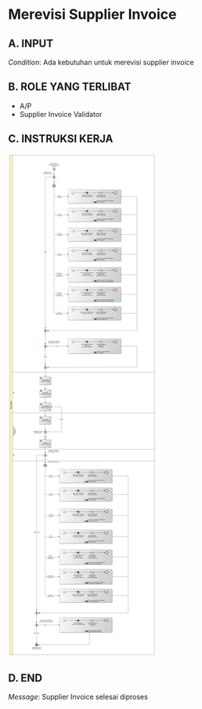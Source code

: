 # Merevisi Supplier Invoice

## <a name="input">A. INPUT</a>

*Condition*: Ada kebutuhan untuk merevisi supplier invoice

## <a name="role">B. ROLE YANG TERLIBAT</a>

* A/P
* Supplier Invoice Validator

## <a name="instruksi">C. INSTRUKSI KERJA</a>

![](../img/merevisi-supplier-invoice.png)

## <a name="input">D. END</a>

*Message*: Supplier Invoice selesai diproses
